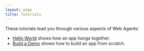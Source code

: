 ```yaml
---
layout: page
title: Tutorials
---
```

These tutorials lead you through various aspects of Web Agents:

- [Hello World](helloWorld) shows how an app hangs together.
- [Build a Demo](build_demo) shows how to build an app from scratch.
